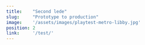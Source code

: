 ```yaml
---
title:    "Second lede"
slug:     "Prototype to production"
image:    '/assets/images/playtest-metro-libby.jpg'
position: 2
link:     '/test/'
---
```

